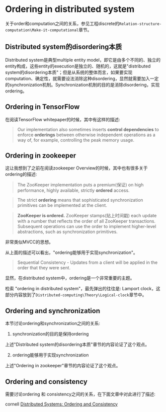 # Ordering in distributed system

关于order和computation之间的关系，参见工程discrete的`Relation-structure-computation\Make-it-computational`章节。

## Distributed system的disordering本质

Distributed system是典型multiple entity model，即它是由多个不同的、独立的entity构成，这些entity的execution是独立的、随机的，这就是"distributed system的disordering本质"；但是从系统的整体而言，如果要实现computation、确定性，就需要设法消除这种disordering，显然就需要加入一定的synchronization机制。Synchronization机制的目的是消除disordering，实现ordering。

## Ordering in TensorFlow 

在阅读TensorFlow whitepaper的时候，其中有这样的描述:

> Our implementation also sometimes inserts **control dependencies** to enforce **orderings** between otherwise independent operations as a way of, for example, controlling the peak memory usage.

## Ordering in zookeeper

这让我想到了之前在阅读zookeeper Overview的时候，其中也有很多关于ordering的描述:

> The ZooKeeper implementation puts a premium(保证) on high performance, highly available, strictly **ordered** access. 



> The strict **ordering** means that sophisticated synchronization primitives can be implemented at the client.



> **ZooKeeper is ordered.** ZooKeeper stamps(贴上时间戳) each update with a number that reflects the order of all ZooKeeper transactions. Subsequent operations can use the order to implement higher-level abstractions, such as synchronization primitives.

非常类似MVCC的思想。

从上面的描述可以看出，"ordering能够用于实现synchronization"。

> Sequential Consistency - Updates from a client will be applied in the order that they were sent.



显然，在distributed system中，ordering是一个非常重要的主题。

检索 "ordering in distributed system"，最先弹出的往往是: Lamport clock，这部分内容放到了`Distributed-computing\Theory\Logical-clock`章节中。



## Ordering and synchronization 

本节讨论ordering和synchronization之间的关系:

1) synchronization的目的是保持ordering 

上述"Distributed system的disordering本质"章节的内容论证了这个观点。

2) ordering能够用于实现synchronization

上述"Ordering in zookeeper"章节的内容论证了这个观点。

## Ordering and consistency

需要讨论ordering 和 consistency之间的关系，在下面文章中对此进行了描述:

cornell [Distributed Systems: Ordering and Consistency](https://www.cs.cornell.edu/courses/cs6410/2018fa/slides/14-lamport-clocks.pdf)


